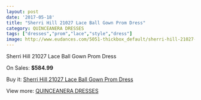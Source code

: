 ```yaml
---
layout: post
date: '2017-05-18'
title: "Sherri Hill 21027 Lace Ball Gown Prom Dress"
category: QUINCEANERA DRESSES
tags: ["dresses","prom","lace","style","dress"]
image: http://www.eudances.com/5051-thickbox_default/sherri-hill-21027-lace-ball-gown-prom-dress.jpg
---
```

Sherri Hill 21027 Lace Ball Gown Prom Dress

On Sales: **$584.99**
<a href="https://www.eudances.com/en/quinceanera-dresses/1707-sherri-hill-21027-lace-ball-gown-prom-dress.html"><amp-img layout="responsive" width="600" height="600" src="//www.eudances.com/5051-thickbox_default/sherri-hill-21027-lace-ball-gown-prom-dress.jpg" alt="Sherri Hill 21027 Lace Ball Gown Prom Dress 0" /></a>

Buy it: [Sherri Hill 21027 Lace Ball Gown Prom Dress](https://www.eudances.com/en/quinceanera-dresses/1707-sherri-hill-21027-lace-ball-gown-prom-dress.html "Sherri Hill 21027 Lace Ball Gown Prom Dress")

View more: [QUINCEANERA DRESSES](https://www.eudances.com/en/17-quinceanera-dresses "QUINCEANERA DRESSES")